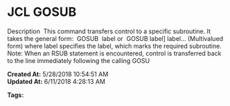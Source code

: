# JCL GOSUB

Description  This command transfers control to a specific subroutine. It takes the general form:  GOSUB  label or  GOSUB label] label... (Multivalued form) where label specifies the label, which marks the required subroutine.   Note: When an RSUB statement is encountered, control is transferred back to the line immediately following the calling GOSU  

**Created At:** 5/28/2018 10:54:51 AM  
**Updated At:** 6/11/2018 4:28:13 AM  

**Tags:**
<badge text='go' vertical='middle' />
<badge text='jcl' vertical='middle' />

